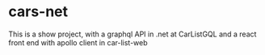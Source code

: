 # cars-net
This is a show project, with a graphql API in .net at CarListGQL and a react front end with apollo client in car-list-web
